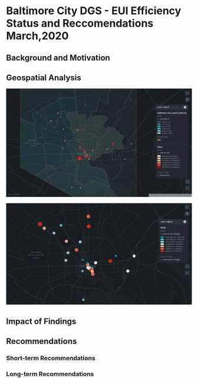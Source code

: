 # Baltimore City DGS - EUI Efficiency Status and Reccomendations March,2020


## Background and Motivation


## Geospatial Analysis

![](geo1.png)


![](geo2.png)


## Impact of Findings


## Recommendations 

### Short-term Recommendations 



### Long-term Recommendations

